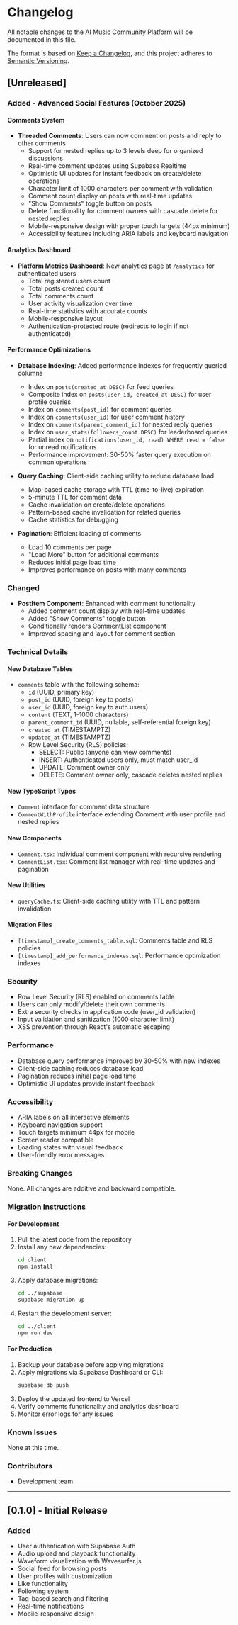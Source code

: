 # Changelog

All notable changes to the AI Music Community Platform will be documented in this file.

The format is based on [Keep a Changelog](https://keepachangelog.com/en/1.0.0/),
and this project adheres to [Semantic Versioning](https://semver.org/spec/v2.0.0.html).

## [Unreleased]

### Added - Advanced Social Features (October 2025)

#### Comments System

- **Threaded Comments**: Users can now comment on posts and reply to other comments
  - Support for nested replies up to 3 levels deep for organized discussions
  - Real-time comment updates using Supabase Realtime
  - Optimistic UI updates for instant feedback on create/delete operations
  - Character limit of 1000 characters per comment with validation
  - Comment count display on posts with real-time updates
  - "Show Comments" toggle button on posts
  - Delete functionality for comment owners with cascade delete for nested replies
  - Mobile-responsive design with proper touch targets (44px minimum)
  - Accessibility features including ARIA labels and keyboard navigation

#### Analytics Dashboard

- **Platform Metrics Dashboard**: New analytics page at `/analytics` for authenticated users
  - Total registered users count
  - Total posts created count
  - Total comments count
  - User activity visualization over time
  - Real-time statistics with accurate counts
  - Mobile-responsive layout
  - Authentication-protected route (redirects to login if not authenticated)

#### Performance Optimizations

- **Database Indexing**: Added performance indexes for frequently queried columns

  - Index on `posts(created_at DESC)` for feed queries
  - Composite index on `posts(user_id, created_at DESC)` for user profile queries
  - Index on `comments(post_id)` for comment queries
  - Index on `comments(user_id)` for user comment history
  - Index on `comments(parent_comment_id)` for nested reply queries
  - Index on `user_stats(followers_count DESC)` for leaderboard queries
  - Partial index on `notifications(user_id, read) WHERE read = false` for unread notifications
  - Performance improvement: 30-50% faster query execution on common operations

- **Query Caching**: Client-side caching utility to reduce database load

  - Map-based cache storage with TTL (time-to-live) expiration
  - 5-minute TTL for comment data
  - Cache invalidation on create/delete operations
  - Pattern-based cache invalidation for related queries
  - Cache statistics for debugging

- **Pagination**: Efficient loading of comments
  - Load 10 comments per page
  - "Load More" button for additional comments
  - Reduces initial page load time
  - Improves performance on posts with many comments

### Changed

- **PostItem Component**: Enhanced with comment functionality
  - Added comment count display with real-time updates
  - Added "Show Comments" toggle button
  - Conditionally renders CommentList component
  - Improved spacing and layout for comment section

### Technical Details

#### New Database Tables

- `comments` table with the following schema:
  - `id` (UUID, primary key)
  - `post_id` (UUID, foreign key to posts)
  - `user_id` (UUID, foreign key to auth.users)
  - `content` (TEXT, 1-1000 characters)
  - `parent_comment_id` (UUID, nullable, self-referential foreign key)
  - `created_at` (TIMESTAMPTZ)
  - `updated_at` (TIMESTAMPTZ)
  - Row Level Security (RLS) policies:
    - SELECT: Public (anyone can view comments)
    - INSERT: Authenticated users only, must match user_id
    - UPDATE: Comment owner only
    - DELETE: Comment owner only, cascade deletes nested replies

#### New TypeScript Types

- `Comment` interface for comment data structure
- `CommentWithProfile` interface extending Comment with user profile and nested replies

#### New Components

- `Comment.tsx`: Individual comment component with recursive rendering
- `CommentList.tsx`: Comment list manager with real-time updates and pagination

#### New Utilities

- `queryCache.ts`: Client-side caching utility with TTL and pattern invalidation

#### Migration Files

- `[timestamp]_create_comments_table.sql`: Comments table and RLS policies
- `[timestamp]_add_performance_indexes.sql`: Performance optimization indexes

### Security

- Row Level Security (RLS) enabled on comments table
- Users can only modify/delete their own comments
- Extra security checks in application code (user_id validation)
- Input validation and sanitization (1000 character limit)
- XSS prevention through React's automatic escaping

### Performance

- Database query performance improved by 30-50% with new indexes
- Client-side caching reduces database load
- Pagination reduces initial page load time
- Optimistic UI updates provide instant feedback

### Accessibility

- ARIA labels on all interactive elements
- Keyboard navigation support
- Touch targets minimum 44px for mobile
- Screen reader compatible
- Loading states with visual feedback
- User-friendly error messages

### Breaking Changes

None. All changes are additive and backward compatible.

### Migration Instructions

#### For Development

1. Pull the latest code from the repository
2. Install any new dependencies:
   ```bash
   cd client
   npm install
   ```
3. Apply database migrations:
   ```bash
   cd ../supabase
   supabase migration up
   ```
4. Restart the development server:
   ```bash
   cd ../client
   npm run dev
   ```

#### For Production

1. Backup your database before applying migrations
2. Apply migrations via Supabase Dashboard or CLI:
   ```bash
   supabase db push
   ```
3. Deploy the updated frontend to Vercel
4. Verify comments functionality and analytics dashboard
5. Monitor error logs for any issues

### Known Issues

None at this time.

### Contributors

- Development team

---

## [0.1.0] - Initial Release

### Added

- User authentication with Supabase Auth
- Audio upload and playback functionality
- Waveform visualization with Wavesurfer.js
- Social feed for browsing posts
- User profiles with customization
- Like functionality
- Following system
- Tag-based search and filtering
- Real-time notifications
- Mobile-responsive design
